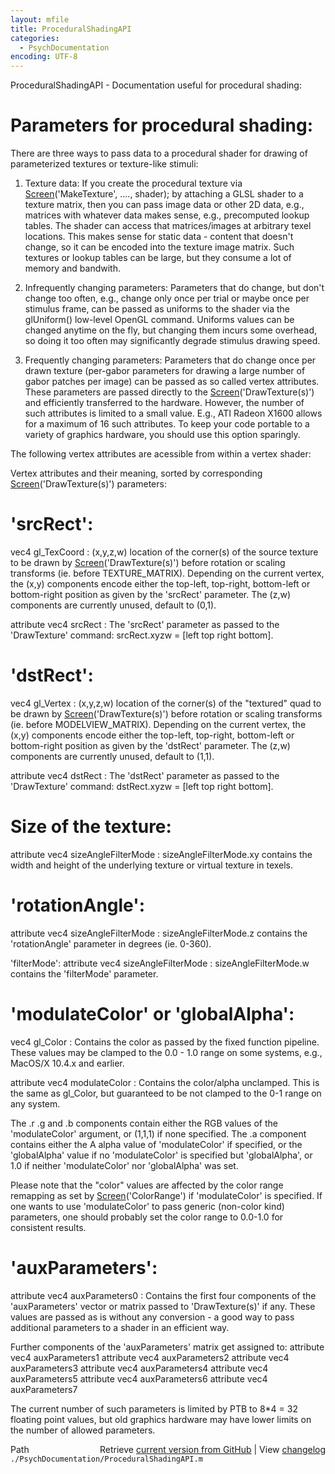```yaml
---
layout: mfile
title: ProceduralShadingAPI
categories:
  - PsychDocumentation
encoding: UTF-8
---
```


ProceduralShadingAPI - Documentation useful for procedural shading:

# Parameters for procedural shading:

There are three ways to pass data to a procedural shader for drawing of
parameterized textures or texture-like stimuli:

1. Texture data: If you create the procedural texture via
[Screen](/docs/Screen)\('MakeTexture', ...., shader\); by attaching a GLSL shader to a
texture matrix, then you can pass image data or other 2D data, e.g.,
matrices with whatever data makes sense, e.g., precomputed lookup tables.
The shader can access that matrices/images at arbitrary texel locations.
This makes sense for static data - content that doesn't change, so it can
be encoded into the texture image matrix. Such textures or lookup tables
can be large, but they consume a lot of memory and bandwith.

2. Infrequently changing parameters: Parameters that do change, but don't
change too often, e.g., change only once per trial or maybe once per
stimulus frame, can be passed as uniforms to the shader via the
glUniform\(\) low-level OpenGL command. Uniforms values can be changed
anytime on the fly, but changing them incurs some overhead, so doing it
too often may significantly degrade stimulus drawing speed.

3. Frequently changing parameters: Parameters that do change once per
drawn texture \(per-gabor parameters for drawing a large number of gabor
patches per image\) can be passed as so called vertex attributes. These
parameters are passed directly to the [Screen](/docs/Screen)\('DrawTexture\(s\)'\) and
efficiently transferred to the hardware. However, the number of such
attributes is limited to a small value. E.g., ATI Radeon X1600 allows for
a maximum of 16 such attributes. To keep your code portable to a variety
of graphics hardware, you should use this option sparingly.

The following vertex attributes are acessible from within a vertex
shader:

Vertex attributes and their meaning, sorted by corresponding
[Screen](/docs/Screen)\('DrawTexture\(s\)'\) parameters:

# 'srcRect':

vec4 gl\_TexCoord : \(x,y,z,w\) location of the corner\(s\) of the source
texture to be drawn by [Screen](/docs/Screen)\('DrawTexture\(s\)'\) before rotation or scaling
transforms \(ie. before TEXTURE\_MATRIX\). Depending on the current vertex,
the \(x,y\) components encode either the top-left, top-right, bottom-left or
bottom-right position as given by the 'srcRect' parameter. The \(z,w\)
components are currently unused, default to \(0,1\).

attribute vec4 srcRect : The 'srcRect' parameter as passed to the
'DrawTexture' command: srcRect.xyzw = \[left top right bottom\].


# 'dstRect':

vec4 gl\_Vertex : \(x,y,z,w\) location of the corner\(s\) of the "textured" quad
to be drawn by [Screen](/docs/Screen)\('DrawTexture\(s\)'\) before rotation or scaling
transforms \(ie. before MODELVIEW\_MATRIX\). Depending on the current vertex,
the \(x,y\) components encode either the top-left, top-right, bottom-left or
bottom-right position as given by the 'dstRect' parameter. The \(z,w\)
components are currently unused, default to \(1,1\).

attribute vec4 dstRect : The 'dstRect' parameter as passed to the
'DrawTexture' command: dstRect.xyzw = \[left top right bottom\].


# Size of the texture:

attribute vec4 sizeAngleFilterMode : sizeAngleFilterMode.xy contains the
width and height of the underlying texture or virtual texture in texels.


# 'rotationAngle':

attribute vec4 sizeAngleFilterMode : sizeAngleFilterMode.z contains the
'rotationAngle' parameter in degrees \(ie. 0-360\).


'filterMode':
attribute vec4 sizeAngleFilterMode : sizeAngleFilterMode.w contains the
'filterMode' parameter.


# 'modulateColor' or 'globalAlpha':

vec4 gl\_Color : Contains the color as passed by the fixed function
pipeline. These values may be clamped to the 0.0 - 1.0 range on some
systems, e.g., MacOS/X 10.4.x and earlier.

attribute vec4 modulateColor : Contains the color/alpha unclamped. This
is the same as gl\_Color, but guaranteed to be not clamped to the 0-1
range on any system.

The .r .g and .b components contain either the RGB values of the
'modulateColor' argument, or \(1,1,1\) if none specified. The .a component
contains either the A alpha value of 'modulateColor' if specified, or the
'globalAlpha' value if no 'modulateColor' is specified but 'globalAlpha',
or 1.0 if neither 'modulateColor' nor 'globalAlpha' was set.

Please note that the "color" values are affected by the color range
remapping as set by [Screen](/docs/Screen)\('ColorRange'\) if 'modulateColor' is specified.
If one wants to use 'modulateColor' to pass generic \(non-color kind\)
parameters, one should probably set the color range to 0.0-1.0 for
consistent results.


# 'auxParameters':

attribute vec4 auxParameters0 : Contains the first four components of the
'auxParameters' vector or matrix passed to 'DrawTexture\(s\)' if any. These
values are passed as is without any conversion - a good way to pass
additional parameters to a shader in an efficient way.

Further components of the 'auxParameters' matrix get assigned to:
attribute vec4 auxParameters1
attribute vec4 auxParameters2
attribute vec4 auxParameters3
attribute vec4 auxParameters4
attribute vec4 auxParameters5
attribute vec4 auxParameters6
attribute vec4 auxParameters7

The current number of such parameters is limited by PTB to 8\*4 = 32 floating
point values, but old graphics hardware may have lower limits on the
number of allowed parameters.


<div class="code_header" style="text-align:right;">
  <span style="float:left;">Path&nbsp;&nbsp;</span> <span class="counter">Retrieve <a href=
  "https://raw.github.com/Psychtoolbox-3/Psychtoolbox-3/beta/./PsychDocumentation/ProceduralShadingAPI.m">current version from GitHub</a> | View <a href=
  "https://github.com/Psychtoolbox-3/Psychtoolbox-3/commits/beta/./PsychDocumentation/ProceduralShadingAPI.m">changelog</a></span>
</div>
<div class="code">
  <code>./PsychDocumentation/ProceduralShadingAPI.m</code>
</div>
